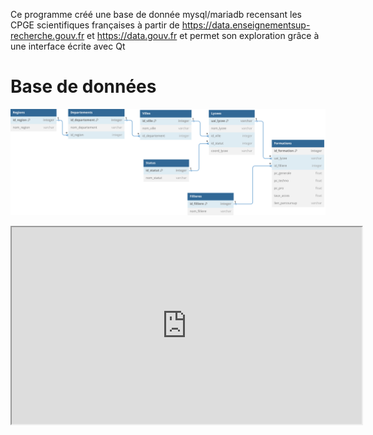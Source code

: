 Ce programme créé une base de donnée mysql/mariadb recensant les CPGE scientifiques françaises à partir de https://data.enseignementsup-recherche.gouv.fr et https://data.gouv.fr et permet son exploration grâce à une interface écrite avec Qt

# Base de données
![Schéma descriptif](img/PrepaDB-Diagram.svg)
<iframe width="560" height="315" src='https://dbdiagram.io/e/659a7ae0ac844320ae647f43/659a8087ac844320ae64ac09'> </iframe>
